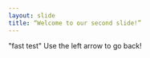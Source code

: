 ```yaml
---
layout: slide
title: “Welcome to our second slide!”
---
```

"fast test"
Use the left arrow to go back!
